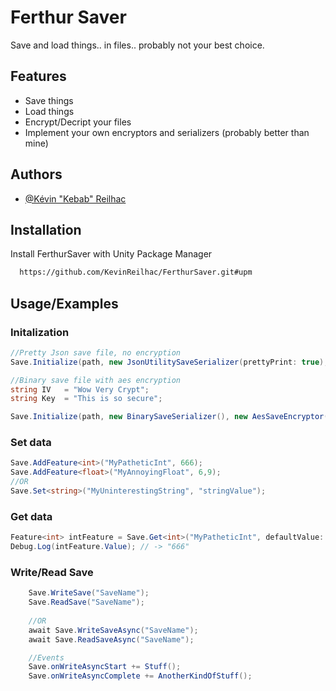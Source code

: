 
# Ferthur Saver

Save and load things.. in files.. probably not your best choice.


## Features

- Save things
- Load things
- Encrypt/Decript your files
- Implement your own encryptors and serializers (probably better than mine)


## Authors

- [@Kévin "Kebab" Reilhac](https://www.github.com/KevinReilhac)


## Installation

Install FerthurSaver with Unity Package Manager

```bash
  https://github.com/KevinReilhac/FerthurSaver.git#upm
```
    
## Usage/Examples

### Initalization

```csharp
//Pretty Json save file, no encryption
Save.Initialize(path, new JsonUtilitySaveSerializer(prettyPrint: true), null);

//Binary save file with aes encryption
string IV 	= "Wow Very Crypt";
string Key 	= "This is so secure";

Save.Initialize(path, new BinarySaveSerializer(), new AesSaveEncryptor(IV, Key));
```

### Set data
```csharp
Save.AddFeature<int>("MyPatheticInt", 666);
Save.AddFeature<float>("MyAnnoyingFloat", 6,9);
//OR
Save.Set<string>("MyUninterestingString", "stringValue");
```

### Get data
```csharp
Feature<int> intFeature = Save.Get<int>("MyPatheticInt", defaultValue: -42);
Debug.Log(intFeature.Value); // -> "666"
```

### Write/Read Save
```csharp
    Save.WriteSave("SaveName");
    Save.ReadSave("SaveName");
    
    //OR
    await Save.WriteSaveAsync("SaveName");
    await Save.ReadSaveAsync("SaveName");

    //Events
    Save.onWriteAsyncStart += Stuff();
    Save.onWriteAsyncComplete += AnotherKindOfStuff();
```
